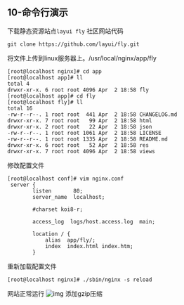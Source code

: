 ## 10-命令行演示
下载静态资源站点`layui fly` 社区网站代码
```
git clone https://github.com/layui/fly.git
```
将文件上传到linux服务器上。/usr/local/nginx/app/fly
```
[root@localhost nginx]# cd app
[root@localhost app]# ll
total 4
drwxr-xr-x. 6 root root 4096 Apr  2 18:58 fly
[root@localhost app]# cd fly
[root@localhost fly]# ll
total 16
-rw-r--r--. 1 root root  441 Apr  2 18:58 CHANGELOG.md
drwxr-xr-x. 7 root root   99 Apr  2 18:58 html
drwxr-xr-x. 2 root root   22 Apr  2 18:58 json
-rw-r--r--. 1 root root 1061 Apr  2 18:58 LICENSE
-rw-r--r--. 1 root root 1335 Apr  2 18:58 README.md
drwxr-xr-x. 6 root root   52 Apr  2 18:58 res
drwxr-xr-x. 7 root root 4096 Apr  2 18:58 views
```
修改配置文件
```
[root@localhost conf]# vim nginx.conf
 server {
        listen       80;
        server_name  localhost;

        #charset koi8-r;

        access_log  logs/host.access.log  main;

        location / {
            alias  app/fly/;
            index  index.html index.htm;
        }
```
重新加载配置文件 
```
[root@localhost nginx]# ./sbin/nginx -s reload
```
网站正常运行
![img](https://raw.githubusercontent.com/fanpan26/nginx-study/master/nginx/nginx-20190405184210.png)
添加gzip压缩